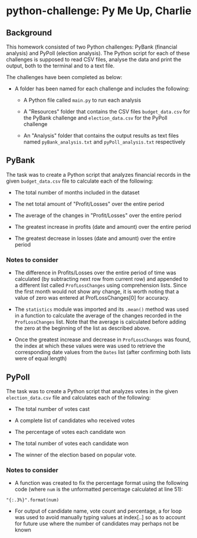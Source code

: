 # python-challenge: Py Me Up, Charlie

## Background

This homework consisted of two Python challenges: PyBank (financial analysis) and PyPoll (election analysis). The Python script for each of these challenges is supposed to read CSV files, analyse the data and print the output, both to the terminal and to a text file.

The challenges have been completed as below:
* A folder has been named for each challenge and includes the following:

    * A Python file called `main.py` to run each analysis

    * A "Resources" folder that contains the CSV files `budget_data.csv` for the PyBank challenge and `election_data.csv` for the PyPoll challenge

    * An "Analysis" folder that contains the output results as text files named `pyBank_analysis.txt` and `pyPoll_analysis.txt` respectively

## PyBank

The task was to create a Python script that analyzes financial records in the given `budget_data.csv` file to calculate each of the following:

  * The total number of months included in the dataset

  * The net total amount of "Profit/Losses" over the entire period

  * The average of the changes in "Profit/Losses" over the entire period

  * The greatest increase in profits (date and amount) over the entire period

  * The greatest decrease in losses (date and amount) over the entire period

### Notes to consider

* The difference in Profits/Losses over the entire period of time was calculated (by subtracting next row from current row) and appended to a different list called `ProfLossChanges` using comprehension lists. Since the first month would not show any change, it is worth noting that a value of zero was entered at ProfLossChanges[0] for accuracy.

* The `statistics` module was imported and its `.mean()` method was used in a function to calculate the average of the changes recorded in the `ProfLossChanges` list. Note that the average is calculated before adding the zero at the beginning of the list as described above.

* Once the greatest increase and decrease in `ProfLossChanges` was found, the index at which these values were was used to retrieve the corresponding date values from the `Dates` list (after confirming both lists were of equal length)

## PyPoll

The task was to create a Python script that analyzes votes in the given `election_data.csv` file and calculates each of the following:

  * The total number of votes cast

  * A complete list of candidates who received votes

  * The percentage of votes each candidate won

  * The total number of votes each candidate won

  * The winner of the election based on popular vote.

### Notes to consider

* A function was created to fix the percentage format using the following code (where `num` is the unformatted percentage calculated at line 51):
```text
"{:.3%}".format(num)
```

* For output of candidate name, vote count and percentage, a for loop was used to avoid manually typing values at index[..] so as to account for future use where the number of candidates may perhaps not be known
